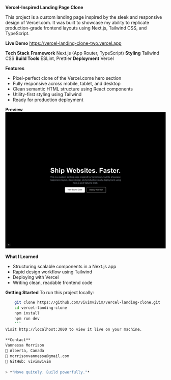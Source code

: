 **Vercel-Inspired Landing Page Clone**

This project is a custom landing page inspired by the sleek and responsive design of Vercel.com. It was built to showcase my ability to replicate production-grade frontend layouts using Next.js, Tailwind CSS, and TypeScript. 

**Live Demo**
https://vercel-landing-clone-two.vercel.app

**Tech Stack**
**Framework** 
Next.js (App Router, TypeScript)
**Styling**
Tailwind CSS
**Build Tools**
ESLint, Prettier
**Deployment**
Vercel

**Features**
* Pixel-perfect clone of the Vercel.come hero section
* Fully responsive across mobile, tablet, and desktop
* Clean semantic HTML structure using React components
* Utility-first styling using Tailwind
* Ready for production deployment

**Preview**
![Vercel-Inspired Hero](images/preview.png)

**What I Learned**
* Structuring scalable components in a Next.js app
* Rapid design workflow using Tailwind
* Deploying with Vercel
* Writing clean, readable frontend code

**Getting Started**
To run this project locally:

```bash
    git clone https://github.com/vivimvivim/vercel-landing-clone.git
    cd vercel-landing-clone
    npm install
    npm run dev
    ``` 
Visit http://localhost:3000 to view it live on your machine.

**Contact**
Vannessa Morrison
📍 Alberta, Canada
📧 morrisonvannessa@gmail.com
🔗 GitHub: vivimvivim

> *"Move quitely. Build powerfully."* 